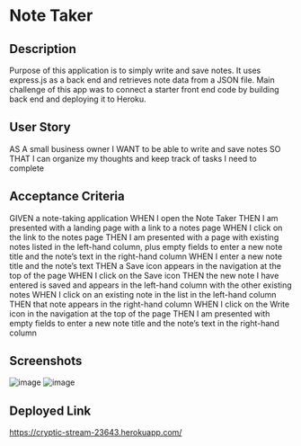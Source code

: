 # Note Taker
## Description
Purpose of this application is to simply write and save notes. It uses express.js as a back end and retrieves note data from a JSON file. Main challenge of this app was to connect a starter front end code by building back end and deploying it to Heroku.

## User Story
AS A small business owner
I WANT to be able to write and save notes
SO THAT I can organize my thoughts and keep track of tasks I need to complete

## Acceptance Criteria
GIVEN a note-taking application
WHEN I open the Note Taker
THEN I am presented with a landing page with a link to a notes page
WHEN I click on the link to the notes page
THEN I am presented with a page with existing notes listed in the left-hand column, plus empty fields to enter a new note title and the note’s text in the right-hand column
WHEN I enter a new note title and the note’s text
THEN a Save icon appears in the navigation at the top of the page
WHEN I click on the Save icon
THEN the new note I have entered is saved and appears in the left-hand column with the other existing notes
WHEN I click on an existing note in the list in the left-hand column
THEN that note appears in the right-hand column
WHEN I click on the Write icon in the navigation at the top of the page
THEN I am presented with empty fields to enter a new note title and the note’s text in the right-hand column

## Screenshots
![image](https://user-images.githubusercontent.com/109834827/196833647-e6a474bf-4cc0-403f-88bc-5a101d9cbb6c.png)
![image](https://user-images.githubusercontent.com/109834827/196833794-f272b8b9-54b2-4563-b912-0ed0ad3e531f.png)

## Deployed Link
https://cryptic-stream-23643.herokuapp.com/
